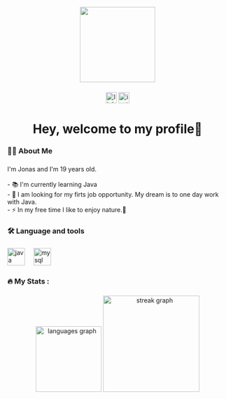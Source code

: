 <br clear="both">

<div align="center">
  <img height="172" src="https://mir-s3-cdn-cf.behance.net/project_modules/max_1200/5eeea355389655.59822ff824b72.gif"  />
</div>

###

<div align="center">
  <img src="https://img.shields.io/static/v1?message=LinkedIn&logo=linkedin&label=&color=0077B5&logoColor=white&labelColor=&style=for-the-badge" height="25" alt="linkedin logo"  />
  <img src="https://img.shields.io/static/v1?message=Instagram&logo=instagram&label=&color=E4405F&logoColor=white&labelColor=&style=for-the-badge" height="25" alt="instagram logo"  />
</div>

###

<h1 align="center">Hey, welcome to my profile👋</h1>

###

<h3 align="left">👩‍💻  About Me</h3>

###

<p align="left">I'm Jonas and I'm 19 years old.<br><br>- 📚 I'm currently learning Java<br>- 🔭 I am looking for my firts job opportunity. My dream is to one day work with Java. <br>- ⚡ In my free time I like to enjoy nature.🌱</p>

###

<h3 align="left">🛠 Language and tools</h3>

###

<div align="left">
  <img src="https://cdn.jsdelivr.net/gh/devicons/devicon/icons/java/java-original.svg" height="40" alt="java logo"  />
  <img width="12" />
  <img src="https://cdn.jsdelivr.net/gh/devicons/devicon/icons/mysql/mysql-original.svg" height="40" alt="mysql logo"  />
</div>

###

<h3 align="left">🔥   My Stats :</h3>

###

<div align="center">
  <img src="https://github-readme-stats.vercel.app/api/top-langs?username=JonAoliver&locale=en&hide_title=false&layout=compact&card_width=320&langs_count=5&theme=dracula&hide_border=true&order=2" height="150" alt="languages graph"  />
  <img src="https://streak-stats.demolab.com?user=JonAoliver&locale=en&mode=daily&theme=github_dark&hide_border=false&border_radius=5&order=3" height="220" alt="streak graph"  />
</div>

###
